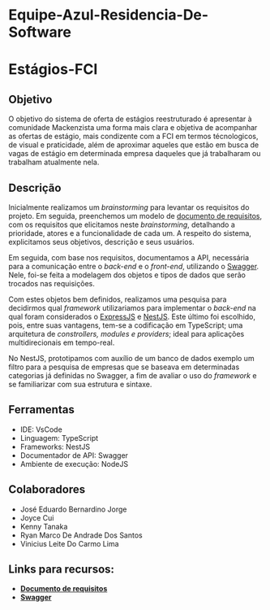 # Equipe-Azul-Residencia-De-Software  
# Estágios-FCI  

## Objetivo    
O objetivo do sistema de oferta de estágios reestruturado é apresentar à comunidade Mackenzista uma forma mais clara e objetiva de acompanhar as ofertas de estágio, mais condizente com a FCI em termos técnologicos, de visual e praticidade, além de aproximar aqueles que estão em busca de vagas de estágio em determinada empresa daqueles que já trabalharam ou trabalham atualmente nela.     

## Descrição  
Inicialmente realizamos um *brainstorming* para levantar os requisitos do projeto. Em seguida, preenchemos um modelo de [documento de requisitos](https://2346357364-files.gitbook.io/~/files/v0/b/gitbook-x-prod.appspot.com/o/spaces%2F7u5Ie7aXnzkhZ3fwalBr%2Fuploads%2Fi6St9VeCaN9Dra16xxHM%2FEstagio%20FCI.pdf?alt=media&token=9912449b-690b-4587-ae25-2f2c681650aa), com os requisitos que elicitamos neste *brainstorming*, detalhando a prioridade, atores e a funcionalidade de cada um. A respeito do sistema, explicitamos seus objetivos, descrição e seus usuários.

Em seguida, com base nos requisitos, documentamos a API, necessária para a comunicação entre o *back-end* e o *front-end*, utilizando o [Swagger](https://app.swaggerhub.com/apis/10921519978_2/API_Estagios_FCI/1.0.0#/developers/searchInventory). Nele, foi-se feita a modelagem dos objetos e tipos de dados que serão trocados nas requisições.

Com estes objetos bem definidos, realizamos uma pesquisa para decidirmos qual *framework* utilizariamos para implementar o *back-end* na qual foram considerados o [ExpressJS](https://expressjs.com/pt-br/) e [NestJS](https://nestjs.com/). Este último foi escolhido, pois, entre suas vantagens, tem-se a codificação em TypeScript; uma arquitetura de *constrollers, modules e providers*; ideal para aplicações multidirecionais em tempo-real. 

No NestJS, prototipamos com auxílio de um banco de dados exemplo um filtro para a pesquisa de empresas que se baseava em determinadas categorias já definidas no Swagger, a fim de avaliar o uso do *framework* e se familiarizar com sua estrutura e sintaxe.

## Ferramentas  
- IDE: VsCode  
- Linguagem: TypeScript
- Frameworks: NestJS
- Documentador de API: Swagger
- Ambiente de execução: NodeJS

## Colaboradores  
- José Eduardo Bernardino Jorge  
- Joyce Cui  
- Kenny Tanaka  
- Ryan Marco De Andrade Dos Santos  
- Vinicius Leite Do Carmo Lima  

## Links para recursos:  
- [**Documento de requisitos**](https://2346357364-files.gitbook.io/~/files/v0/b/gitbook-x-prod.appspot.com/o/spaces%2F7u5Ie7aXnzkhZ3fwalBr%2Fuploads%2Fi6St9VeCaN9Dra16xxHM%2FEstagio%20FCI.pdf?alt=media&token=9912449b-690b-4587-ae25-2f2c681650aa)
- [**Swagger**](https://app.swaggerhub.com/apis/10921519978_2/API_Estagios_FCI/1.0.0#/developers/searchInventory)
